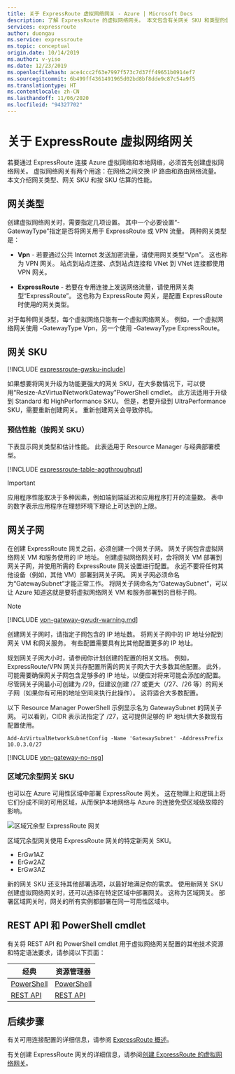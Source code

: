 ```yaml
---
title: 关于 ExpressRoute 虚拟网络网关 - Azure | Microsoft Docs
description: 了解 ExpressRoute 的虚拟网络网关。 本文包含有关网关 SKU 和类型的信息。
services: expressroute
author: duongau
ms.service: expressroute
ms.topic: conceptual
origin.date: 10/14/2019
ms.author: v-yiso
ms.date: 12/23/2019
ms.openlocfilehash: ace4ccc2f63e7997f573c7d37ff49651b0914ef7
ms.sourcegitcommit: 6b499ff4361491965d02bd8bf8dde9c87c54a9f5
ms.translationtype: HT
ms.contentlocale: zh-CN
ms.lasthandoff: 11/06/2020
ms.locfileid: "94327702"
---
```

# <a name="about-expressroute-virtual-network-gateways"></a>关于 ExpressRoute 虚拟网络网关

若要通过 ExpressRoute 连接 Azure 虚拟网络和本地网络，必须首先创建虚拟网络网关。 虚拟网络网关有两个用途：在网络之间交换 IP 路由和路由网络流量。 本文介绍网关类型、网关 SKU 和按 SKU 估算的性能。 

## <a name="gateway-types"></a>网关类型

创建虚拟网络网关时，需要指定几项设置。 其中一个必要设置“-GatewayType”指定是否将网关用于 ExpressRoute 或 VPN 流量。 两种网关类型是：

* **Vpn** - 若要通过公共 Internet 发送加密流量，请使用网关类型“Vpn”。 这也称为 VPN 网关。 站点到站点连接、点到站点连接和 VNet 到 VNet 连接都使用 VPN 网关。

* **ExpressRoute** - 若要在专用连接上发送网络流量，请使用网关类型“ExpressRoute”。 这也称为 ExpressRoute 网关，是配置 ExpressRoute 时使用的网关类型。


对于每种网关类型，每个虚拟网络只能有一个虚拟网络网关。 例如，一个虚拟网络网关使用 -GatewayType Vpn，另一个使用 -GatewayType ExpressRoute。

## <a name="gateway-skus"></a><a name="gwsku"></a>网关 SKU

[!INCLUDE [expressroute-gwsku-include](../../includes/expressroute-gwsku-include.md)]

如果想要将网关升级为功能更强大的网关 SKU，在大多数情况下，可以使用“Resize-AzVirtualNetworkGateway”PowerShell cmdlet。 此方法适用于升级到 Standard 和 HighPerformance SKU。 但是，若要升级到 UltraPerformance SKU，需要重新创建网关。 重新创建网关会导致停机。

### <a name="estimated-performances-by-gateway-sku"></a><a name="aggthroughput"></a>预估性能（按网关 SKU）
下表显示网关类型和估计性能。 此表适用于 Resource Manager 与经典部署模型。

[!INCLUDE [expressroute-table-aggthroughput](../../includes/expressroute-table-aggtput-include.md)] 

> [!IMPORTANT]
> 应用程序性能取决于多种因素，例如端到端延迟和应用程序打开的流量数。 表中的数字表示应用程序在理想环境下理论上可达到的上限。 
> 
>

## <a name="gateway-subnet"></a><a name="gwsub"></a>网关子网

在创建 ExpressRoute 网关之前，必须创建一个网关子网。 网关子网包含虚拟网络网关 VM 和服务使用的 IP 地址。 创建虚拟网络网关时，会将网关 VM 部署到网关子网，并使用所需的 ExpressRoute 网关设置进行配置。 永远不要将任何其他设备（例如，其他 VM）部署到网关子网。 网关子网必须命名为“GatewaySubnet”才能正常工作。 将网关子网命名为“GatewaySubnet”，可以让 Azure 知道这就是要将虚拟网络网关 VM 和服务部署到的目标子网。

>[!NOTE]
>[!INCLUDE [vpn-gateway-gwudr-warning.md](../../includes/vpn-gateway-gwudr-warning.md)]
>

创建网关子网时，请指定子网包含的 IP 地址数。 将网关子网中的 IP 地址分配到网关 VM 和网关服务。 有些配置需要具有比其他配置更多的 IP 地址。 

规划网关子网大小时，请参阅你计划创建的配置的相关文档。 例如，ExpressRoute/VPN 网关共存配置所需的网关子网大于大多数其他配置。 此外，可能需要确保网关子网包含足够多的 IP 地址，以便应对将来可能会添加的配置。 尽管网关子网最小可创建为 /29，但建议创建 /27 或更大（/27、/26 等）的网关子网（如果你有可用的地址空间来执行此操作）。 这将适合大多数配置。

以下 Resource Manager PowerShell 示例显示名为 GatewaySubnet 的网关子网。 可以看到，CIDR 表示法指定了 /27，这可提供足够的 IP 地址供大多数现有配置使用。

```azurepowershell-interactive
Add-AzVirtualNetworkSubnetConfig -Name 'GatewaySubnet' -AddressPrefix 10.0.3.0/27
```

[!INCLUDE [vpn-gateway-no-nsg](../../includes/vpn-gateway-no-nsg-include.md)]

### <a name="zone-redundant-gateway-skus"></a><a name="zrgw"></a>区域冗余型网关 SKU

也可以在 Azure 可用性区域中部署 ExpressRoute 网关。 这在物理上和逻辑上将它们分成不同的可用区域，从而保护本地网络与 Azure 的连接免受区域级故障的影响。

![区域冗余型 ExpressRoute 网关](./media/expressroute-about-virtual-network-gateways/zone-redundant.png)

区域冗余型网关使用 ExpressRoute 网关的特定新网关 SKU。

* ErGw1AZ
* ErGw2AZ
* ErGw3AZ

新的网关 SKU 还支持其他部署选项，以最好地满足你的需求。 使用新网关 SKU 创建虚拟网络网关时，还可以选择在特定区域中部署网关。 这称为区域网关。 部署区域网关时，网关的所有实例都部署在同一可用性区域中。

## <a name="rest-apis-and-powershell-cmdlets"></a><a name="resources"></a>REST API 和 PowerShell cmdlet
有关将 REST API 和 PowerShell cmdlet 用于虚拟网络网关配置的其他技术资源和特定语法要求，请参阅以下页面：

| **经典** | **资源管理器** |
| --- | --- |
| [PowerShell](https://docs.microsoft.com/powershell/module/servicemanagement/azure.service/?view=azuresmps-4.0.0#azure) |[PowerShell](https://docs.microsoft.com/powershell/module/az.network#networking) |
| [REST API](https://docs.microsoft.com/previous-versions/azure/reference/jj154113(v=azure.100)) |[REST API](https://docs.microsoft.com/rest/api/virtual-network/) |

## <a name="next-steps"></a>后续步骤

有关可用连接配置的详细信息，请参阅 [ExpressRoute 概述](expressroute-introduction.md)。

有关创建 ExpressRoute 网关的详细信息，请参阅[创建 ExpressRoute 的虚拟网络网关](expressroute-howto-add-gateway-resource-manager.md)。


